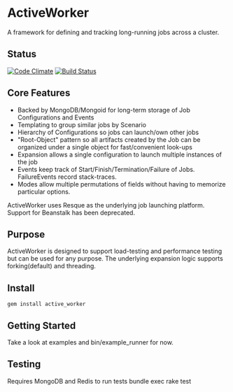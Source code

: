 ActiveWorker
============
A framework for defining and tracking long-running jobs across a cluster.

Status
------
[![Code Climate](https://codeclimate.com/github/SoftwareWithFriends/ActiveWorker.png)](https://codeclimate.com/github/SoftwareWithFriends/ActiveWorker)
[![Build Status](https://api.travis-ci.org/SoftwareWithFriends/ActiveWorker.png?branch=master)](https://travis-ci.org/SoftwareWithFriends/ActiveWorker)

Core Features
-------------
* Backed by MongoDB/Mongoid for long-term storage of Job Configurations and Events
* Templating to group similar jobs by Scenario
* Hierarchy of Configurations so jobs can launch/own other jobs
* "Root-Object" pattern so all artifacts created by the Job can be organized under a single object for fast/convenient look-ups
* Expansion allows a single configuration to launch multiple instances of the job
* Events keep track of Start/Finish/Termination/Failure of Jobs. FailureEvents record stack-traces.
* Modes allow multiple permutations of fields without having to memorize particular options.

ActiveWorker uses Resque as the underlying job launching platform. Support for Beanstalk has been deprecated.

Purpose
-------
ActiveWorker is designed to support load-testing and performance testing but can be used for any purpose.
The underlying expansion logic supports forking(default) and threading.

Install
-------
```
gem install active_worker
```

Getting Started
---------------
Take a look at examples and bin/example_runner for now.

Testing
-------
Requires MongoDB and Redis to run tests
bundle exec rake test


